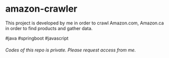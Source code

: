 # amazon-crawler
This project is developed by me in order to crawl Amazon.com, Amazon.ca in order to find products and gather data.

#java
#springboot
#javascript

###### Codes of this repo is private. Please request access from me.
